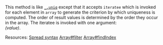 This method is like <a href="#uniq"><code>\_.uniq</code></a> except that it accepts <code>iteratee</code> which is invoked for each element in <code>array</code> to generate the criterion by which uniqueness is computed. The order of result values is determined by the order they occur in the array. The iteratee is invoked with one argument:<br><em>(value)</em>.

Resources: [Spread syntax](https://developer.mozilla.org/docs/Web/JavaScript/Reference/Operators/Spread_syntax) [Array#filter](https://developer.mozilla.org/docs/Web/JavaScript/Reference/Global_Objects/Array/filter) [Array#findIndex](https://developer.mozilla.org/docs/Web/JavaScript/Reference/Global_Objects/Array/findIndex)
